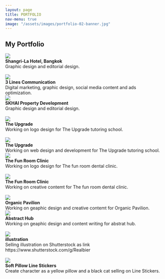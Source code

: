 ```yaml
---
layout: page
title: PORTFOLIO
nav-menu: true
image: "/assets/images/portfolio-02-banner.jpg"
---
```


<div id="main" class="alt">
    <!-- One -->
    <section id="one">
        <div class="inner text-black">
            <h1 class="text-color-main text-no-margin">My Portfolio</h1>
            <div class="container">
                <img src="./assets/images/shangrila-cover-1600x800px.jpg" class="image">
                <div class="middle">
                    <div class="text text-weight-main">
                        <strong>Shangri-La Hotel, Bangkok</strong>
                    </div>
                    <div classs="text">
                        Graphic design and editorial design.
                    </div>
                </div>
            </div>
            <br>
            <div class="row">
                <div class="6u 12u$(small)">
                    <div class="container">
                        <img src="./assets/images/3lines-cover-800x800px.jpg" class="image">
                        <div class="middle">
                            <div class="text text-weight-main">
                                <strong>3 Lines Communication</strong>
                            </div>
                            <div classs="text">
                                Digital marketing, graphic design, social media content and ads optimization.
                            </div>
                        </div>
                    </div>
                </div>
                <div class="6u$ 12u$(small)">
                    <div class="container">
                        <img src="./assets/images/Skhai-Cover.png" class="image">
                        <div class="middle">
                            <div class="text">
                                <strong>SKHAI Property Development</strong>
                            </div>
                            <div classs="text">
                                Graphic design and editorial design.
                            </div>
                        </div>
                    </div>
                </div>
            </div>
            <br />
            <div class="container">
                <img src="./assets/images/the-upgrade-cover-1600x800px.jpg" class="image">
                <div class="middle">
                    <div class="text text-weight-main">
                        <strong>The Upgrade</strong>
                    </div>
                    <div classs="text">
                        Working on logo design for The Upgrade tutoring school.
                    </div>
                </div>
            </div>
            <br>
            <div class="row">
                <div class="6u 12u$(small)">
                    <div class="container">
                        <img src="./assets/images/the-upgrade-website-cover-800x800px.jpg" class="image">
                        <div class="middle">
                            <div class="text text-weight-main">
                                <strong>The Upgrade</strong>
                            </div>
                            <div classs="text">
                                Working on web design and development for The Upgrade tutoring school.
                            </div>
                        </div>
                    </div>
                </div>
                <div class="6u$ 12u$(small)">
                    <div class="container">
                        <img src="./assets/images/the-fun-social-media-cover-800x800px.jpg" class="image">
                        <div class="middle">
                            <div class="text">
                                <strong>The Fun Room Clinic</strong>
                            </div>
                            <div classs="text">
                                Working on logo design for The fun room dental clinic.
                            </div>
                        </div>
                    </div>
                </div>
            </div>
            <br>
            <div class="container">
                <img src="./assets/images/the-fun-room-cover-1600x800px.jpg" class="image">
                <div class="middle">
                    <div class="text text-weight-main">
                        <strong>The Fun Room Clinic</strong>
                    </div>
                    <div classs="text">
                        Working on creative contemt for The fun room dental clinic.
                    </div>
                </div>
            </div>
            <br>
            <div class="row">
                <div class="6u 12u$(small)">
                    <div class="container">
                        <img src="./assets/images/organic-pavilion-cover-800x800px.jpg" class="image">
                        <div class="middle">
                            <div class="text text-weight-main">
                                <strong>Organic Pavilion</strong>
                            </div>
                            <div classs="text">
                                Working on geaphic design and creative contemt for Organic Pavilion.
                            </div>
                        </div>
                    </div>
                </div>
                <div class="6u$ 12u$(small)">
                    <div class="container">
                        <img src="./assets/images/abstract-hub--cover-800x800px.jpg" class="image">
                        <div class="middle">
                            <div class="text">
                                <strong>Abstract Hub</strong>
                            </div>
                            <div classs="text">
                                Working on geaphic design and content writing for abstrat hub.
                            </div>
                        </div>
                    </div>
                </div>
            </div>
            <br>
            <div class="container">
                <img src="./assets/images/port-cover-1600x800px.jpg" class="image">
                <div class="middle">
                    <div class="text text-weight-main">
                        <strong>illustration</strong>
                    </div>
                    <div classs="text">
                        Selling illustration on Shutterstock as link https://www.shutterstock.com/g/Realbier
                    </div>
                </div>
            </div>
            <br>
            <div class="row">
                <div class="6u 12u$(small)">
                    <div class="container">
                        <img src="./assets/images/soft-pillow-cover-800x800px.jpg" class="image">
                        <div class="middle">
                            <div class="text text-weight-main">
                                <strong>Soft Pillow Line Stickers</strong>
                            </div>
                            <div classs="text">
                                Create character as a yellow pillow and a black cat selling on Line Stickers.
                            </div>
                        </div>
                    </div>
                </div>
            </div>
            <br>
        </div>
    </section>
</div>
